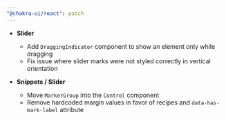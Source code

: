 ```yaml
---
"@chakra-ui/react": patch
---
```


- **Slider**

  - Add `DraggingIndicator` component to show an element only while dragging
  - Fix issue where slider marks were not styled correctly in vertical
    orientation

- **Snippets / Slider**

  - Move `MarkerGroup` into the `Control` component
  - Remove hardcoded margin values in favor of recipes and `data-has-mark-label`
    attribute
